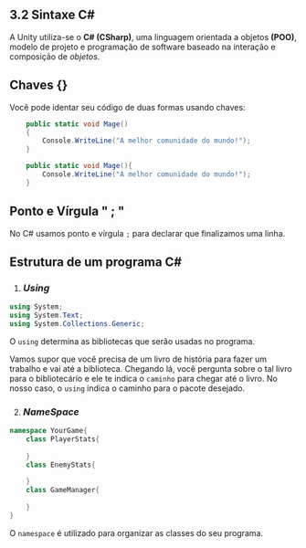 ## 3.2 Sintaxe C#

A Unity utiliza-se o **C# (CSharp)**, uma linguagem orientada a objetos **(POO)**, modelo de projeto e programação de software baseado na interação e composição de *objetos*.


## Chaves {}

Você pode identar seu código de duas formas usando chaves:

```csharp
    public static void Mage()
    {
        Console.WriteLine("A melhor comunidade do mundo!");
    }
```

```csharp
    public static void Mage(){
        Console.WriteLine("A melhor comunidade do mundo!");
    }
```
## Ponto e Vírgula " ; "

No C# usamos ponto e vírgula `;` para declarar que finalizamos uma linha.




## Estrutura de um programa C#


1. ### _Using_
```csharp
using System;
using System.Text;
using System.Collections.Generic;
```

O `using` determina as bibliotecas que serão usadas no programa. 

Vamos supor que você precisa de um livro de história para fazer um trabalho e vai até a biblioteca. Chegando lá, você pergunta sobre o tal livro para o bibliotecário e ele te indica o `caminho` para chegar até o livro. No nosso caso, o `using` indica o caminho para o pacote desejado.

2. ### _NameSpace_

```csharp
namespace YourGame{
    class PlayerStats{
        
    }
    class EnemyStats{
        
    }
    class GameManager{
        
    }
}
```

O `namespace` é utilizado para organizar as classes do seu programa.